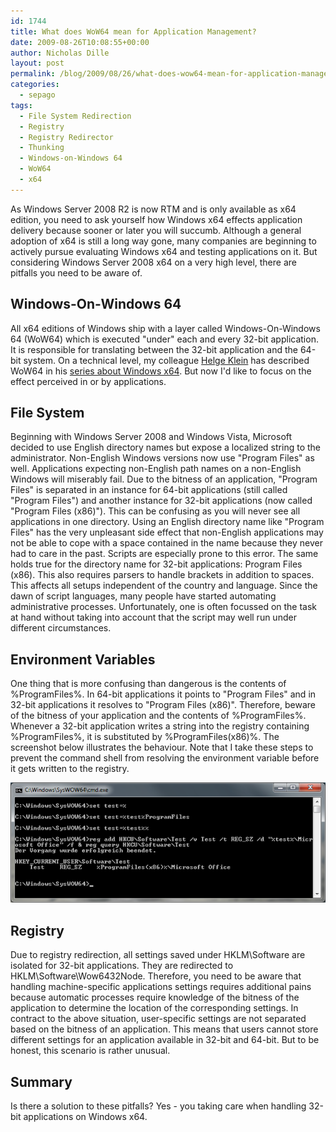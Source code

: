 ```yaml
---
id: 1744
title: What does WoW64 mean for Application Management?
date: 2009-08-26T10:08:55+00:00
author: Nicholas Dille
layout: post
permalink: /blog/2009/08/26/what-does-wow64-mean-for-application-management/
categories:
  - sepago
tags:
  - File System Redirection
  - Registry
  - Registry Redirector
  - Thunking
  - Windows-on-Windows 64
  - WoW64
  - x64
---
```

As Windows Server 2008 R2 is now RTM and is only available as x64 edition, you need to ask yourself how Windows x64 effects application delivery because sooner or later you will succumb. Although a general adoption of x64 is still a long way gone, many companies are beginning to actively pursue evaluating Windows x64 and testing applications on it. But considering Windows Server 2008 x64 on a very high level, there are pitfalls you need to be aware of.

<!--more-->

## Windows-On-Windows 64

All x64 editions of Windows ship with a layer called Windows-On-Windows 64 (WoW64) which is executed "under" each and every 32-bit application. It is responsible for translating between the 32-bit application and the 64-bit system. On a technical level, my colleague [Helge Klein](https://helgeklein.com/) has described WoW64 in his [series about Windows x64](https://helgeklein.com/blog/2008/04/windows-x64-all-the-same-yet-very-different-part-7/). But now I'd like to focus on the effect perceived in or by applications.

## File System

Beginning with Windows Server 2008 and Windows Vista, Microsoft decided to use English directory names but expose a localized string to the administrator. Non-English Windows versions now use "Program Files" as well. Applications expecting non-English path names on a non-English Windows will miserably fail. Due to the bitness of an application, "Program Files" is separated in an instance for 64-bit applications (still called "Program Files") and another instance for 32-bit applications (now called "Program Files (x86)"). This can be confusing as you will never see all applications in one directory. Using an English directory name like "Program Files" has the very unpleasant side effect that non-English applications may not be able to cope with a space contained in the name because they never had to care in the past. Scripts are especially prone to this error. The same holds true for the directory name for 32-bit applications: Program Files (x86). This also requires parsers to handle brackets in addition to spaces. This affects all setups independent of the country and language. Since the dawn of script languages, many people have started automating administrative processes. Unfortunately, one is often focussed on the task at hand without taking into account that the script may well run under different circumstances.

## Environment Variables

One thing that is more confusing than dangerous is the contents of %ProgramFiles%. In 64-bit applications it points to "Program Files" and in 32-bit applications it resolves to "Program Files (x86)". Therefore, beware of the bitness of your application and the contents of %ProgramFiles%. Whenever a 32-bit application writes a string into the registry containing %ProgramFiles%, it is substituted by %ProgramFiles(x86)%. The screenshot below illustrates the behaviour. Note that I take these steps to prevent the command shell from resolving the environment variable before it gets written to the registry.

[![Exploring program files variables](/media/2009/08/image1.png)](/media/2009/08/image1.png)

## Registry

Due to registry redirection, all settings saved under HKLM\Software are isolated for 32-bit applications. They are redirected to HKLM\Software\Wow6432Node. Therefore, you need to be aware that handling machine-specific applications settings requires additional pains because automatic processes require knowledge of the bitness of the application to determine the location of the corresponding settings. In contract to the above situation, user-specific settings are not separated based on the bitness of an application. This means that users cannot store different settings for an application available in 32-bit and 64-bit. But to be honest, this scenario is rather unusual.

## Summary

Is there a solution to these pitfalls? Yes - you taking care when handling 32-bit applications on Windows x64.
